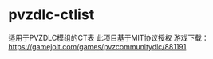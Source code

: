 # pvzdlc-ctlist
适用于PVZDLC模组的CT表
此项目基于MIT协议授权
游戏下载：https://gamejolt.com/games/pvzcommunitydlc/881191
